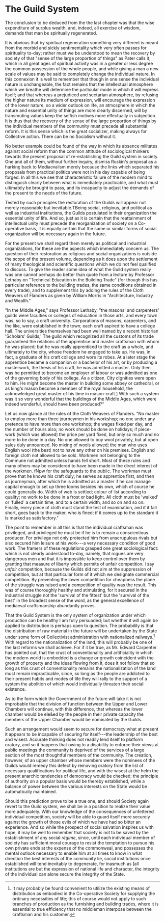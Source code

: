 # The Guild System

The conclusion to be deduced from the the last chapter was that the wise expenditure of surplus wealth, and, indeed, all exercise of wisdom, demands that man be spiritually regenerated.

It is obvious that by spiritual regeneration something very different is meant from the morbid and sickly sentimentality which very often passes for spirituality to-day; rather must we be understood to mean the recovery by society of that "sense of the large proportion of things" as Pater calls it, which in all great ages of spiritual activity was in a greater or less degree the common possession of the whole people, and while giving a man a new scale of values may be said to completely change the individual nature. In this connexion it is well to remember that though in one sense the individual nature is unchangeable, the fact remains that the intellectual atmosphere which we breathe will determine the particular mode in which it will express itself; and that whereas a prejudiced and sectarian atmosphere, by refusing the higher nature its medium of expression, will encourage the expression of the lower nature, so a wider outlook on life, an atmosphere in which the nature and essential unity of things are more clearly discerned, will by transmuting values keep the selfish motives more effectually in subjection. It is thus that the recovery of the sense of the large proportion of things by the individual members of the community must precede all substantial reform. It is this sense which is the great socializer, making always for Collective action. There can be no Socialism without it.

No better example could be found of the way in which its absence militates against social reform than the common attitude of sociological thinkers towards the present proposal of re-establishing the Guild system in society. One and all of them, without further inquiry, dismiss Ruskin's proposal as a harking back to Mediaevalism merely because the links which separated his proposals from practical politics were not in his day capable of being forged. In all this we see that characteristic failure of the modern mind to distinguish clearly between what is immediately practicable, and what must ultimately be brought to pass, and its incapacity to adjust the demands of the present to the needs of the future.

Tested by such principles the restoration of the Guilds will appear not merely reasonable but inevitable.TBeing social, religious, and political as well as industrial institutions, the Guilds postulated in their organization the essential unity of life. And so, just as it is certain that the reattainment of intellectual unity must precede the reorganization of society on a Co-operative basis, it is equally certain that the same or similar forms of social organization will be necessary again in the future.

For the present we shall regard them merely as political and industrial organizations, for these are the aspects which immediately concern us. The question of their restoration as religious and social organizations is outside the scope of the present volume, depending as it does upon the settlement of many theological and scientific questions which we do not feel qualified to discuss. To give the reader some idea of what the Guild system really was one cannot perhaps do better than quote from a lecture by Professor Lethaby on "Technical Education in the Building Trade" (for though this has particular reference to the building trades, the same conditions obtained in every trade), and to supplement this by adding the rules of the Cloth Weavers of Flanders as given by William Morris in "Architecture, Industry and Wealth."

"In the Middle Ages," says Professor Lethaby, "the masons' and carpenters' guilds were faculties or colleges of education in those arts, and every town was, so to say, a craft university. Corporations of masons, carpenters, and the like, were established in the town; each craft aspired to have a college hall. The universities themselves had been well named by a recent historian 'Scholars' Guilds,' The guild which recognized all the customs of its trade guaranteed the relations of the apprentice and master craftsman with whom he was placed; but he was really apprenticed to the craft as a whole, and ultimately to the city, whose freedom he engaged to take up. He was, in fact, a graduate of his craft college and wore its robes. At a later stage the apprentice became a companion or a bachelor of his art, or by producing a masterwork, the thesis of his craft, he was admitted a master. Only then was he permitted to become an employer of labour or was admitted as one of the governing body of his college. As a citizen, City dignities were open to him. He might become the master in building some abbey or cathedral, or as king's mason become a member of the royal household, the acknowledged great master of his time in mason-craft.) With such a system was it so very wonderful that the buildings of the Middle Ages, which were indeed wonderful, should have been produced?"

Let us now glance at the rules of the Cloth Weavers of Flanders. "No master to employ more than three journeymen in his workshop; no one under any pretence to have more than one workshop; the wages fixed per day, and the number of hours also; no work should be done on holidays; if piece-work (which was allowed) the price per yard fixed, but only so much and no more to be done in a day. No one allowed to buy wool privately, but at open sales duly announced. No mixing of wools allowed; the man who uses English wool (the best) not to have any other on his premises. English and foreign cloth not allowed to be sold. Workmen not belonging to the Commune not admitted unless hands fell short. Most of these rules and many others may be considered to have been made in the direct interest of the workmen. fNpw for the safeguards to the public. The workman must prove that he knows his craft duly; he serves as apprentice first, and then as journeyman, after which he is admitted as a master if he can manage capital enough to set up three looms besides his own, which of course he could generally do. Width of web is settled; colour of list according to quality; no work to be done in a frost or bad light. All cloth must be 'walked' or 'fulled' a certain time, and to a certain width, and so on and so on. Finally, every piece of cloth must stand the test of examination, and if it fall short, goes back to the maker, who is fined; if it comes up to the standard it is marked as satisfactory."

The point to remember in all this is that the individual craftsman was privileged, and privileged he must be if he is to remain a conscientious producer. For privilege not only protected him from unscrupulous rivals but also secured him leisure at his work---a very necessary condition of good work. The framers of these regulations grasped one great sociological fact: which is not clearly understood to-day, namely, that rogues are very dangerous men and that it is impossible to keep control over them by granting that measure of liberty which permits of unfair competition. I say *unfair* competition, because the Guilds did not aim at the suppression of competition, but at that particular form of it which we designate commercial competition. By preventing the lower competition for cheapness the plane of the struggle was raised and a competition of quality was the result. This was of course thoroughly healthy and stimulating, for it secured in the industrial struggle not the 'survival of the fittest' but the 'survival of the best' in the broadest sense of the word, as the general excellence of mediaeval craftsmanship abundantly proves.

That the Guild System is the only system of organization under which production can be healthy I am fully persuaded; but whether it will again be applied to distribution is perhaps open to question. The probability is that the distribution of raw material in the future will be undertaken by the State under some form of Collectivist administration with nationalized railways.[^1] With regard to the nationalization of the land, this will probably be one of the last reforms we shall achieve. For if it be true, as Mr. Edward Carpenter has pointed out, that the crust of conventionality and artificiality in which the modern world is embedded is a change or growth coincident with the growth of property and the ideas flowing from it, does it not follow that so long as this crust of conventionality remains the nationalization of the land must remain impracticable, since, so long as the people are addicted to their present habits and modes of life they will rally to the support of a system the abolition of which would individually threaten their social existence.

[^1]: It may probably be found convenient to utilize the existing means of distribution as embodied in the Co-operative Society for supplying the ordinary necessities of life; this of course would not apply to such branches of production as the furnishing and building trades, where it is essential to true efficiency that no middleman interpose between the craftsman and his customer.

As to the form which the Government of the future will take it is not improbable that the division of function between the Upper and Lower Chambers will continue, with this difference, that whereas the lower chamber would be ele&ed by the people in their private capacity the members of the Upper Chamber would be nominated by the Guilds.

Such an arrangement would seem to secure for democracy what at present it appears to be incapable of securing for itself---the leadership of the best and wisest. Accurate thinking does not readily lend itself to platform oratory, and so it happens that owing to a disability to enforce their views at public meetings the community is deprived of the services of a large section of the most thoughtful members of the community. The creation, however, of an upper chamber whose members were the nominees of the Guilds would remedy this defect by removing oratory from the list of necessary qualifications for political life, and with the wisest at the helm the present anarchic tendencies of democracy would be checked; the principle of authority on a popular basis would be thereby established, while a balance of power between the various interests on the State would be automatically maintained.

Should this prediction prove to be a true one, and should Society again revert to the Guild system, we shall be in a position to realize their value more adequately. With our knowledge of the consequences of unfettered individual competition, society will be able to guard itself more securely against the growth of those evils of which we have had so bitter an experience. And so while the prospect of social salvation inspires us with hope, it may be well to remember that society is not to be saved by the establishment of any social *régime*, since, until each individual member of society has sufficient moral courage to resist the temptation to pursue his own private ends at the expense of the commonweal, and possesses the mental outlook necessary to enable him at all times to know in what direction the best interests of the community lie, social institutions once established will tend inevitably to degenerate, for inasmuch as [all institutions are but the expression of national life and character, the integrity of the individual can alone secure the integrity of the State.
